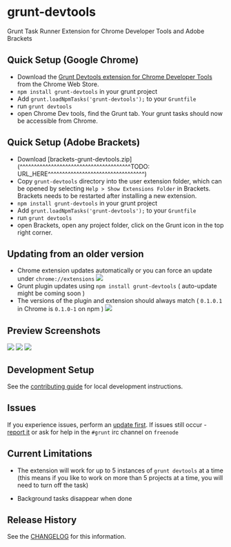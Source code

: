 grunt-devtools
==============

Grunt Task Runner Extension for Chrome Developer Tools and Adobe Brackets


## Quick Setup (Google Chrome)

* Download the [Grunt Devtools extension for Chrome Developer Tools](https://chrome.google.com/webstore/detail/grunt-devtools/fbiodiodggnlakggeeckkjccjhhjndnb?hl=en)
 from the Chrome Web Store.
* `npm install grunt-devtools` in your grunt project
* Add `grunt.loadNpmTasks('grunt-devtools');` to your `Gruntfile`
* run `grunt devtools`
* open Chrome Dev tools, find the Grunt tab. Your grunt tasks should now be accessible from Chrome.


## Quick Setup (Adobe Brackets)

* Download [brackets-grunt-devtools.zip](^^^^^^^^^^^^^^^^^^^^^^^^^^^^^^^^^^^^^^^TODO: URL_HERE^^^^^^^^^^^^^^^^^^^^^^^^^^^^^^^^^^)
* Copy `grunt-devtools` directory into the user extension folder, which can be opened by selecting `Help > Show Extensions Folder` in Brackets.
Brackets needs to be restarted after installing a new extension.
* `npm install grunt-devtools` in your grunt project
* Add `grunt.loadNpmTasks('grunt-devtools');` to your `Gruntfile`
* run `grunt devtools`
* open Brackets, open any project folder, click on the Grunt icon in the top right corner.


## Updating from an older version

* Chrome extension updates automatically or you can force an update under `chrome://extensions` ![](http://v14d.com/i/513cbb8a20af4.png)
* Grunt plugin updates using `npm install grunt-devtools` ( auto-update might be coming soon )
* The versions of the plugin and extension should always match ( `0.1.0.1` in Chrome is `0.1.0-1` on npm )
![](http://v14d.com/i/5134559bdb23a.jpg)

## Preview Screenshots

![](http://v14d.com/i/513394803d3d9.jpg)
![](http://v14d.com/i/513393cbb7e8b.jpg)
![](http://v14d.com/i/5133941ceb6b4.jpg)

## Development Setup

See the [contributing guide](contributing.md) for local development instructions.

## Issues

If you experience issues, perform an [update first](https://github.com/vladikoff/grunt-devtools#updating-from-an-older-version).
If issues still occur - [report it](https://github.com/vladikoff/grunt-devtools/issues) or ask for help in the  `#grunt` irc channel on `freenode`

## Current Limitations

* The extension will work for up to 5 instances of `grunt devtools` at a time
(this means if you like to work on more than 5 projects at a time, you will need to turn off the task)

* Background tasks disappear when done

## Release History

See the [CHANGELOG](CHANGELOG) for this information.
